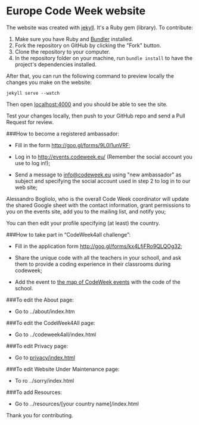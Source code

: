 # Europe Code Week website

The website was created with [jekyll](http://jekyllrb.com/). It's a Ruby gem
(library). To contribute:

1. Make sure you have Ruby and [Bundler](http://bundler.io/) installed.  
2. Fork the repository on GitHub by clicking the "Fork" button.  
3. Clone the repository to your computer.  
4. In the repository folder on your machine, run `bundle install` to have the
   project's dependencies installed.

After that, you can run the following command to preview locally the changes
you make on the website:

	jekyll serve --watch

Then open [localhost:4000](http://localhost:4000/) and you should be able to 
see the site.

Test your changes locally, then push to your GitHub repo and send a Pull
Request for review.



###How to become a registered ambassador:  

- Fill in the form http://goo.gl/forms/9L0I1unVRF;  

- Log in to http://events.codeweek.eu/ (Remember the social account you use to log in!);  

- Send a message to info@codeweek.eu using "new ambassador" as subject and specifying the social account used in step 2 to log in to our web site;  

Alessandro Bogliolo, who is the overall Code Week coordinator will update the shared Google sheet with the contact information, grant permissions to you on the events site, add you to the mailing list, and notify you;  

You can then edit your profile specifying (at least) the country. 


###How to take part in “CodeWeek4all challenge”:  

- Fill in the application form http://goo.gl/forms/kx4LfjFRo9QLQOg32;  

- Share the unique code with all the teachers in your schooll, and ask them to provide a coding experience in their classrooms during codeweek;  

- Add the event to [the map of CodeWeek events](http://events.codeweek.eu/) with the code of the school.  


###To edit the About page:
- Go to ../about/index.htm


###To edit the CodeWeek4All page:
- Go to ../codeweek4all/index.html


###To edit Privacy page:
- Go to [privacy/index.html](../privacy/index.html)


###To edit Website Under Maintenance page:
- To ro ../sorry/index.html

###To add Resources:
- Go to ../resources/[your country name]/index.html


Thank you for contributing.
